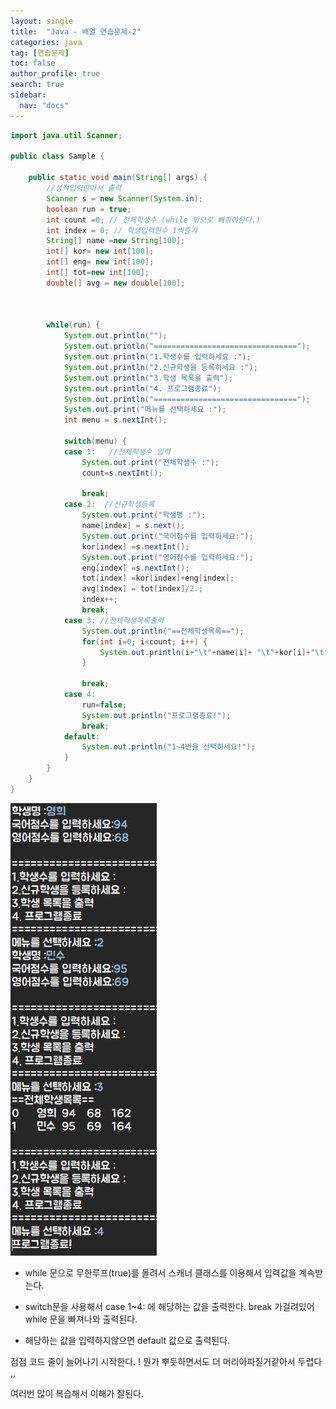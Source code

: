 ```yaml
---
layout: single
title:  "Java - 배열 연습문제-2"
categories: java
tag: [연습문제]
toc: false
author_profile: true
search: true
sidebar:
  nav: "docs"
---
```





```java
import java.util.Scanner;

public class Sample {

	public static void main(String[] args) {
		//성적입력받아서 출력
		Scanner s = new Scanner(System.in);
		boolean run = true;
		int count =0; // 전체학생수 (while 밖으로 빼줘야한다.)
		int index = 0; // 학생입력한수 1씩증가
		String[] name =new String[100];
		int[] kor= new int[100];
		int[] eng= new int[100];
		int[] tot=new int[100];
		double[] avg = new double[100];
		
		
		
		while(run) { 
			System.out.println("");
			System.out.println("================================");
			System.out.println("1.학생수를 입력하세요 :");
			System.out.println("2.신규학생을 등록하세요 :");
			System.out.println("3.학생 목록을 출력");
			System.out.println("4. 프로그램종료");
			System.out.println("================================");
			System.out.print("메뉴를 선택하세요 :");
			int menu = s.nextInt();
			
			switch(menu) {
			case 1:   //전체학생수 입력
				System.out.print("전체학생수 :");
				count=s.nextInt();
				
				break;
			case 2:  //신규학생등록
				System.out.print("학생명 :");
				name[index] = s.next();
				System.out.print("국어점수를 입력하세요:");
				kor[index] =s.nextInt();
				System.out.print("영어점수를 입력하세요:");
				eng[index] =s.nextInt();
				tot[index] =kor[index]+eng[index];
				avg[index] = tot[index]/2.;
				index++;
				break;
			case 3: //전체학생목록출력
				System.out.println("==전체학생목록==");
				for(int i=0; i<count; i++) {
					System.out.println(i+"\t"+name[i]+ "\t"+kor[i]+"\t"+eng[i]+"\t"+tot[i]);
				}
				
				break;
			case 4:
				run=false;
				System.out.println("프로그램종료!");
				break;
			default:
				System.out.println("1~4번을 선택하세요!");
			}
		}
	}
}
```

![국어영어점수](/assets/images/국어영어점수.JPG)

- 
  while 문으로 무한루프(true)를 돌려서 스캐너 클래스를 이용해서 입력값을 계속받는다. 

- switch문을 사용해서 case 1~4: 에 해당하는 값을 출력한다.  break 가걸려있어 while 문을 빠져나와 출력된다.
- 해당하는 값을 입력하지않으면 default 값으로 출력된다.



점점 코드 줄이 늘어나기 시작한다. ! 
뭔가 뿌듯하면서도 더 머리아파질거같아서 두렵다 ,, 

여러번 많이 복습해서 이해가 잘된다.
